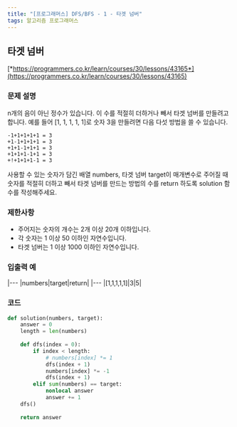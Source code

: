 ```yaml
---
title: "[프로그래머스] DFS/BFS - 1 - 타겟 넘버"
tags: 알고리즘 프로그래머스
---
```


## 타겟 넘버

[*https://programmers.co.kr/learn/courses/30/lessons/43165*](https://programmers.co.kr/learn/courses/30/lessons/43165)

### 문제 설명

n개의 음이 아닌 정수가 있습니다. 이 수를 적절히 더하거나 빼서 타겟 넘버를 만들려고 합니다. 예를 들어 [1, 1, 1, 1, 1]로 숫자 3을 만들려면 다음 다섯 방법을 쓸 수 있습니다.

```
-1+1+1+1+1 = 3
+1-1+1+1+1 = 3
+1+1-1+1+1 = 3
+1+1+1-1+1 = 3
+!+1+1+1-1 = 3
```

사용할 수 있는 숫자가 담긴 배열 numbers, 타겟 넘버 target이 매개변수로 주어질 때 숫자를 적절히 더하고 빼서 타겟 넘버를 만드는 방법의 수를 return 하도록 solution 함수를 작성해주세요.

### 제한사항

* 주어지는 숫자의 개수는 2개 이상 20개 이하입니다.
* 각 숫자는 1 이상 50 이하인 자연수입니다.
* 타겟 넘버는 1 이상 1000 이하인 자연수입니다.

### 입출력 예

|---
|numbers|target|return|
|---
|[1,1,1,1,1]|3|5|

### 코드

``` python
def solution(numbers, target):
    answer = 0
    length = len(numbers)
    
    def dfs(index = 0):
        if index < length:
            # numbers[index] *= 1
            dfs(index + 1)
            numbers[index] *= -1
            dfs(index + 1)
        elif sum(numbers) == target:
            nonlocal answer
            answer += 1
    dfs()
            
    return answer
```